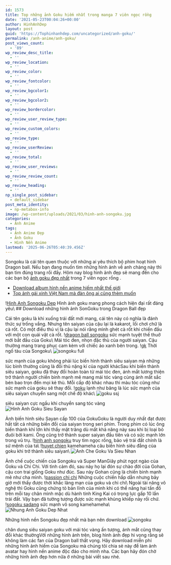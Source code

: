 ```yaml
---
id: 1573
title: Top những ảnh Goku hiếm nhất trong manga 7 viên ngọc rồng
date: '2021-05-23T00:04:26+00:00'
author: HinhAnhDep
layout: post
guid: 'https://Tophinhanhdep.com/uncategorized/anh-goku/'
permalink: /anh-anime/anh-goku/
post_views_count:
  - '89'
wp_review_desc_title:
  - ''
wp_review_location:
  - ''
wp_review_color:
  - ''
wp_review_fontcolor:
  - ''
wp_review_bgcolor1:
  - ''
wp_review_bgcolor2:
  - ''
wp_review_bordercolor:
  - ''
wp_review_user_review_type:
  - ''
wp_review_custom_colors:
  - ''
wp_review_type:
  - ''
wp_review_userReview:
  - ''
wp_review_total:
  - ''
wp_review_user_reviews:
  - ''
wp_review_review_count:
  - ''
wp_review_heading:
  - ''
np_single_post_sidebar:
  - default_sidebar
post_meta_identity:
  - np-metabox-info
image: /wp-content/uploads/2021/03/hinh-anh-songoku.jpg
categories:
  - Ảnh Anime
tags:
  - Ảnh Anime Đẹp
  - Ảnh Goku
  - Hình Nền Anime
lastmod: '2025-06-26T05:40:39.456Z'
---
```

Songoku là cái tên quen thuộc với những ai yêu thích bộ phim hoạt hình Dragon ball. Nếu bạn đang muốn tìm những hình ảnh về anh chàng này thì bạn tìm đúng trang rồi đấy. Hôm nay blog hình ảnh đẹp sẽ mang đến cho các bạn bộ [ảnh goku đẹp nhất](https://tophinhanhdep.com/anh-anime/anh-goku/) trong 7 viên ngọc rồng .

- [Download album hình nền anime hiếm nhất thế giới](https://tophinhanhdep.com/anh-anime/hinh-anh-anime-dep-de-thuong/)
- [Top ảnh gái xinh Việt Nam mà đàn ông ai cũng thèm muốn](https://tophinhanhdep.com/gai-xinh/tai-anh-gai-xinh/)
 
 \![Hinh Anh Songoku Dep](https://tophinhanhdep.com/wp-content/uploads/2021/03/hinh-anh-songoku-dep-300x300.jpg) Hình ảnh goku mang phong cách hiện đại rất đáng yêu\ ## Download những hình ảnh SonGoku trong Dragon Ball đẹp

 Cái tên goku là khi xuống trái đất mới mang, cái tên này có nghĩa là đánh thức sự trống vắng. Nhưng tên saiyan của cậu lại là kakarot, lối chơi chữ là cà rốt. Có một điều thú vị là cậu lại nói rằng mình ghét cà rốt khi chiến đấu với một con quái vật cà rốt. \![dragon ball songoku](https://tophinhanhdep.com/wp-content/uploads/2021/03/Dragon-Ball-SonGoku.jpg) sức mạnh tuyệt thế thuở mới bắt đầu của Goku\ Mái tóc đen, nhọn đặc thù của người saiyan. Cậu thường mang trang phục cam kèm với chiếc áo xanh bên trong. \![gk](https://tophinhanhdep.com/wp-content/uploads/2021/03/gk.jpg) Thời ngố tàu của Songoku\ ![songoku full](https://tophinhanhdep.com/wp-content/uploads/2021/03/Songoku-Full.jpg)

 sức mạnh của goku không phải lúc biến hình thành siêu saiyan mà những lúc bình thường cũng là đối thủ nặng kí của người khácSau khi biến thành siêu saiyan, goku đã thay đổi hoàn toàn từ mái tóc đen, ánh mắt lương thiện trở thành người chiến binh mạnh mẽ mang mái tóc vàng cùng ánh mắt sắc bén bao trọn đến mọi kẻ thù. Mỗi cấp độ khác nhau thì màu tóc cũng như sức mạnh của goku sẽ thay đổi. \![goku](https://tophinhanhdep.com/wp-content/uploads/2021/03/Goku.jpg) lạnh như băng là lúc sức mạnh của siêu saiyan chuyển sang một chế độ khác\ ![goku ssj](https://tophinhanhdep.com/wp-content/uploads/2021/03/Goku-ssj.jpg)

 siêu saiyan cực ngầu khi chuyển sang tóc vàng ![Hinh Anh Goku Sieu Sayan](https://tophinhanhdep.com/wp-content/uploads/2021/03/hinh-anh-goku-sieu-sayan-300x250.jpg)

 Ảnh biến hình siêu Sayan cấp 100 của GokuGoku là người duy nhất đạt được hất tất cả những biến đổi của saiyan trong seri phim. Trong phim có lúc ông biến thành khỉ lớn khi thấy mặt trăng dù mất khả năng này sau khi bị loại bỏ đuôi bởi kami. Ông cũng trở thành super saiyan đầu tiên và có sức mạnh lớn trong vũ trụ. \![hinh anh songoku](https://tophinhanhdep.com/wp-content/uploads/2021/03/hinh-anh-songoku.jpg) truy tìm ngọc rồng, bảo vệ trái đất chính là sứ mệnh của ta\ \![huyet chien](https://tophinhanhdep.com/wp-content/uploads/2021/03/huyet-chien.jpg) kamehameha câu biến hình siêu đẳng của goku khi trở thành siêu saiyan\ ![Anh Che Goku Va Sieu Nhan](https://tophinhanhdep.com/wp-content/uploads/2021/03/anh-che-goku-va-sieu-nhan-300x225.jpg)

 Ảnh chế cuộc chiến của Songoku và Super ManGiây phút ngọt ngào của Goku và Chi Chi. Với tình cảm đó, sau này họ lại đón sự chào đời của Gohan, cậu con trai giống Goku như đúc. Sau này Gohan cũng là chiến binh mạnh mẽ như cha mình. \![passion chi chi](https://tophinhanhdep.com/wp-content/uploads/2021/03/Passion-chi-chi.jpg) Những cuộc chiến hấp dẫn nhưng bây giờ mới thấy được thời khắc lãng mạn của goku và chi chi\ Ngoài tài năng võ nghệ thì Goku cũng chứng tỏ bản lĩnh của mình khi có thể nâng hai tấn đồ trên mỗi tay chân mình mặc dù hành tinh King Kai có trọng lực gấp 10 lần trái đất. Vậy bạn đã tưởng tượng được sức mạnh khủng khiếp này rồi chứ. \![sogoku sadang](https://tophinhanhdep.com/wp-content/uploads/2021/03/sogoku-sadang.jpg) sức mạnh vô song kamehameha\ ![Nhung Anh Goku Dep Nhat](https://tophinhanhdep.com/wp-content/uploads/2021/03/nhung-anh-goku-dep-nhat-200x300.jpg)

 Những hình nền Songoku đẹp nhất mà bạn nên download ![songoku](https://tophinhanhdep.com/wp-content/uploads/2021/03/SonGoKu.png)

 chân dung siêu saiyan goku với mái tóc vàng ấn tượng, ánh mắt cũng thay đổi khác thườngVới những hình ảnh trên, blog hình ảnh đẹp hi vọng rằng sẽ không làm các fan của Dragon ball thất vọng. Hãy download miễn phí những hình ảnh hiếm của Songoku mà chúng tôi chia sẻ này để làm ảnh avatar hay hình nền anime độc đáo cho mình nha. Các bạn hãy đón chờ những hình ảnh đẹp hơn nữa ở những bài viết sau nhé.
